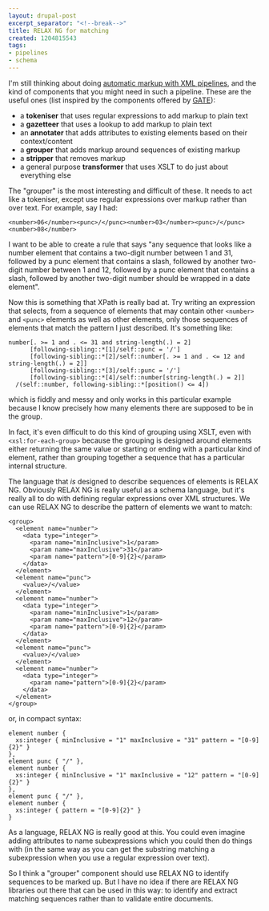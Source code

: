 ```yaml
---
layout: drupal-post
excerpt_separator: "<!--break-->"
title: RELAX NG for matching
created: 1204815543
tags:
- pipelines
- schema
---
```

I'm still thinking about doing [automatic markup with XML pipelines][1], and the kind of components that you might need in such a pipeline. These are the useful ones (list inspired by the components offered by [GATE][2]):

  * a **tokeniser** that uses regular expressions to add markup to plain text
  * a **gazetteer** that uses a lookup to add markup to plain text
  * an **annotater** that adds attributes to existing elements based on their context/content
  * a **grouper** that adds markup around sequences of existing markup
  * a **stripper** that removes markup
  * a general purpose **transformer** that uses XSLT to do just about everything else

[1]: http://www.jenitennison.com/blog/node/76 "Jeni's Musings: Automatic markup and XML pipelines"
[2]: http://www.gate.ac.uk/ "General Architecture for Text Engineering"
[3]: http://www.gate.ac.uk/sale/tao/index.html#x1-1520007 "GATE: JAPE: Regular expressios over annotations"

<!--break-->

The "grouper" is the most interesting and difficult of these. It needs to act like a tokeniser, except use regular expressions over markup rather than over text. For example, say I had:

    <number>06</number><punc>/</punc><number>03</number><punc>/</punc><number>08</number>

I want to be able to create a rule that says "any sequence that looks like a number element that contains a two-digit number between 1 and 31, followed by a punc element that contains a slash, followed by another two-digit number between 1 and 12, followed by a punc element that contains a slash, followed by another two-digit number should be wrapped in a date element".

Now this is something that XPath is really bad at. Try writing an expression that selects, from a sequence of elements that may contain other `<number>` and `<punc>` elements as well as other elements, only those sequences of elements that match the pattern I just described. It's something like:

    number[. >= 1 and . <= 31 and string-length(.) = 2]
          [following-sibling::*[1]/self::punc = '/']
          [following-sibling::*[2]/self::number[. >= 1 and . <= 12 and string-length(.) = 2]]
          [following-sibling::*[3]/self::punc = '/']
          [following-sibling::*[4]/self::number[string-length(.) = 2]]
      /(self::number, following-sibling::*[position() <= 4])

which is fiddly and messy and only works in this particular example because I know precisely how many elements there are supposed to be in the group.

In fact, it's even difficult to do this kind of grouping using XSLT, even with `<xsl:for-each-group>` because the grouping is designed around elements either returning the same value or starting or ending with a particular kind of element, rather than grouping together a sequence that has a particular internal structure.

The language that *is* designed to describe sequences of elements is RELAX NG. Obviously RELAX NG is really useful as a schema language, but it's really all to do with defining regular expressions over XML structures. We can use RELAX NG to describe the pattern of elements we want to match:

    <group>
      <element name="number">
        <data type="integer">
          <param name="minInclusive">1</param>
          <param name="maxInclusive">31</param>
          <param name="pattern">[0-9]{2}</param>
        </data>
      </element>
      <element name="punc">
        <value>/</value>
      </element>
      <element name="number">
        <data type="integer">
          <param name="minInclusive">1</param>
          <param name="maxInclusive">12</param>
          <param name="pattern">[0-9]{2}</param>
        </data>
      </element>
      <element name="punc">
        <value>/</value>
      </element>
      <element name="number">
        <data type="integer">
          <param name="pattern">[0-9]{2}</param>
        </data>
      </element>
    </group>

or, in compact syntax:

    element number { 
      xs:integer { minInclusive = "1" maxInclusive = "31" pattern = "[0-9]{2}" }
    },
    element punc { "/" },
    element number { 
      xs:integer { minInclusive = "1" maxInclusive = "12" pattern = "[0-9]{2}" }
    },
    element punc { "/" },
    element number { 
      xs:integer { pattern = "[0-9]{2}" }
    }

As a language, RELAX NG is really good at this. You could even imagine adding attributes to name subexpressions which you could then do things with (in the same way as you can get the substring matching a subexpression when you use a regular expression over text).

So I think a "grouper" component should use RELAX NG to identify sequences to be marked up. But I have no idea if there are RELAX NG libraries out there that can be used in this way: to identify and extract matching sequences rather than to validate entire documents.
